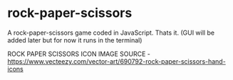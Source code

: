 # rock-paper-scissors
A rock-paper-scissors game coded in JavaScript. Thats it. (GUI will be added later but for now it runs in the terminal)


ROCK PAPER SCISSORS ICON IMAGE SOURCE - https://www.vecteezy.com/vector-art/690792-rock-paper-scissors-hand-icons